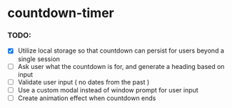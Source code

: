 # countdown-timer

### TODO:

- [x] Utilize local storage so that countdown can persist for users beyond a single session
- [ ] Ask user what the countdown is for, and generate a heading based on input
- [ ] Validate user input ( no dates from the past )
- [ ] Use a custom modal instead of window prompt for user input
- [ ] Create animation effect when countdown ends
